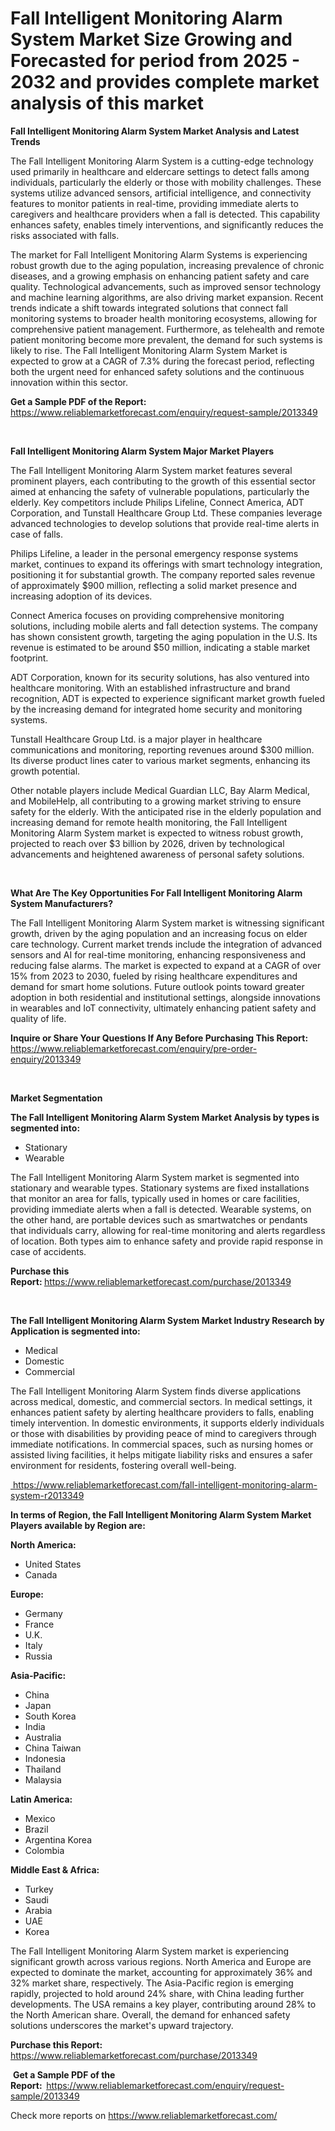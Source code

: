 <p><h1>Fall Intelligent Monitoring Alarm System Market Size Growing and Forecasted for period from 2025 - 2032 and provides complete market analysis of this market</h1></p><p><strong>Fall Intelligent Monitoring Alarm System Market Analysis and Latest Trends</strong></p>
<p><p>The Fall Intelligent Monitoring Alarm System is a cutting-edge technology used primarily in healthcare and eldercare settings to detect falls among individuals, particularly the elderly or those with mobility challenges. These systems utilize advanced sensors, artificial intelligence, and connectivity features to monitor patients in real-time, providing immediate alerts to caregivers and healthcare providers when a fall is detected. This capability enhances safety, enables timely interventions, and significantly reduces the risks associated with falls.</p><p>The market for Fall Intelligent Monitoring Alarm Systems is experiencing robust growth due to the aging population, increasing prevalence of chronic diseases, and a growing emphasis on enhancing patient safety and care quality. Technological advancements, such as improved sensor technology and machine learning algorithms, are also driving market expansion. Recent trends indicate a shift towards integrated solutions that connect fall monitoring systems to broader health monitoring ecosystems, allowing for comprehensive patient management. Furthermore, as telehealth and remote patient monitoring become more prevalent, the demand for such systems is likely to rise. The Fall Intelligent Monitoring Alarm System Market is expected to grow at a CAGR of 7.3% during the forecast period, reflecting both the urgent need for enhanced safety solutions and the continuous innovation within this sector.</p></p>
<p><strong>Get a Sample PDF of the Report:&nbsp;</strong> <a href="https://www.reliablemarketforecast.com/enquiry/request-sample/2013349?utm_campaign=1140&utm_medium=2&utm_source=Github&utm_content=ia&utm_term=13022025&utm_id=fall-intelligent-monitoring-alarm-system">https://www.reliablemarketforecast.com/enquiry/request-sample/2013349</a></p>
<p>&nbsp;</p>
<p><strong>Fall Intelligent Monitoring Alarm System Major Market Players</strong></p>
<p><p>The Fall Intelligent Monitoring Alarm System market features several prominent players, each contributing to the growth of this essential sector aimed at enhancing the safety of vulnerable populations, particularly the elderly. Key competitors include Philips Lifeline, Connect America, ADT Corporation, and Tunstall Healthcare Group Ltd. These companies leverage advanced technologies to develop solutions that provide real-time alerts in case of falls.</p><p>Philips Lifeline, a leader in the personal emergency response systems market, continues to expand its offerings with smart technology integration, positioning it for substantial growth. The company reported sales revenue of approximately $900 million, reflecting a solid market presence and increasing adoption of its devices.</p><p>Connect America focuses on providing comprehensive monitoring solutions, including mobile alerts and fall detection systems. The company has shown consistent growth, targeting the aging population in the U.S. Its revenue is estimated to be around $50 million, indicating a stable market footprint.</p><p>ADT Corporation, known for its security solutions, has also ventured into healthcare monitoring. With an established infrastructure and brand recognition, ADT is expected to experience significant market growth fueled by the increasing demand for integrated home security and monitoring systems.</p><p>Tunstall Healthcare Group Ltd. is a major player in healthcare communications and monitoring, reporting revenues around $300 million. Its diverse product lines cater to various market segments, enhancing its growth potential.</p><p>Other notable players include Medical Guardian LLC, Bay Alarm Medical, and MobileHelp, all contributing to a growing market striving to ensure safety for the elderly. With the anticipated rise in the elderly population and increasing demand for remote health monitoring, the Fall Intelligent Monitoring Alarm System market is expected to witness robust growth, projected to reach over $3 billion by 2026, driven by technological advancements and heightened awareness of personal safety solutions.</p></p>
<p>&nbsp;</p>
<p><strong>What Are The Key Opportunities For Fall Intelligent Monitoring Alarm System Manufacturers?</strong></p>
<p><p>The Fall Intelligent Monitoring Alarm System market is witnessing significant growth, driven by the aging population and an increasing focus on elder care technology. Current market trends include the integration of advanced sensors and AI for real-time monitoring, enhancing responsiveness and reducing false alarms. The market is expected to expand at a CAGR of over 15% from 2023 to 2030, fueled by rising healthcare expenditures and demand for smart home solutions. Future outlook points toward greater adoption in both residential and institutional settings, alongside innovations in wearables and IoT connectivity, ultimately enhancing patient safety and quality of life.</p></p>
<p><strong>Inquire or Share Your Questions If Any Before Purchasing This Report:</strong> <a href="https://www.reliablemarketforecast.com/enquiry/pre-order-enquiry/2013349?utm_campaign=1140&utm_medium=2&utm_source=Github&utm_content=ia&utm_term=13022025&utm_id=fall-intelligent-monitoring-alarm-system">https://www.reliablemarketforecast.com/enquiry/pre-order-enquiry/2013349</a></p>
<p>&nbsp;</p>
<p><strong>Market Segmentation</strong></p>
<p><strong>The Fall Intelligent Monitoring Alarm System Market Analysis by types is segmented into:</strong></p>
<p><ul><li>Stationary</li><li>Wearable</li></ul></p>
<p><p>The Fall Intelligent Monitoring Alarm System market is segmented into stationary and wearable types. Stationary systems are fixed installations that monitor an area for falls, typically used in homes or care facilities, providing immediate alerts when a fall is detected. Wearable systems, on the other hand, are portable devices such as smartwatches or pendants that individuals carry, allowing for real-time monitoring and alerts regardless of location. Both types aim to enhance safety and provide rapid response in case of accidents.</p></p>
<p><strong>Purchase this Report:&nbsp;</strong><a href="https://www.reliablemarketforecast.com/purchase/2013349?utm_campaign=1140&utm_medium=2&utm_source=Github&utm_content=ia&utm_term=13022025&utm_id=fall-intelligent-monitoring-alarm-system">https://www.reliablemarketforecast.com/purchase/2013349</a></p>
<p>&nbsp;</p>
<p><strong>The Fall Intelligent Monitoring Alarm System Market Industry Research by Application is segmented into:</strong></p>
<p><ul><li>Medical</li><li>Domestic</li><li>Commercial</li></ul></p>
<p><p>The Fall Intelligent Monitoring Alarm System finds diverse applications across medical, domestic, and commercial sectors. In medical settings, it enhances patient safety by alerting healthcare providers to falls, enabling timely intervention. In domestic environments, it supports elderly individuals or those with disabilities by providing peace of mind to caregivers through immediate notifications. In commercial spaces, such as nursing homes or assisted living facilities, it helps mitigate liability risks and ensures a safer environment for residents, fostering overall well-being.</p></p>
<p><a href="https://www.reliablemarketforecast.com/fall-intelligent-monitoring-alarm-system-r2013349?utm_campaign=1140&utm_medium=2&utm_source=Github&utm_content=ia&utm_term=13022025&utm_id=fall-intelligent-monitoring-alarm-system">&nbsp;https://www.reliablemarketforecast.com/fall-intelligent-monitoring-alarm-system-r2013349</a></p>
<p><strong>In terms of Region, the Fall Intelligent Monitoring Alarm System Market Players available by Region are:</strong></p>
<p>
    <p> <strong> North America: </strong>
        <ul>
            <li>United States</li>
            <li>Canada</li>
        </ul>
        </p> 
    <p> <strong> Europe: </strong>
        <ul>
            <li>Germany</li>
            <li>France</li>
            <li>U.K.</li>
            <li>Italy</li>
            <li>Russia</li>
        </ul>
        </p> 
    <p> <strong> Asia-Pacific: </strong>
        <ul>
            <li>China</li>
            <li>Japan</li>
            <li>South Korea</li>
            <li>India</li>
            <li>Australia</li>
            <li>China Taiwan</li>
            <li>Indonesia</li>
            <li>Thailand</li>
            <li>Malaysia</li>
        </ul>
        </p> 
    <p> <strong> Latin America: </strong>
        <ul>
            <li>Mexico</li>
            <li>Brazil</li>
            <li>Argentina Korea</li>
            <li>Colombia</li>
        </ul>
        </p> 
    <p> <strong> Middle East & Africa: </strong>
        <ul>
            <li>Turkey</li>
            <li>Saudi</li>
            <li>Arabia</li>
            <li>UAE</li>
            <li>Korea</li>
        </ul>
    </p>
    </p>
<p><p>The Fall Intelligent Monitoring Alarm System market is experiencing significant growth across various regions. North America and Europe are expected to dominate the market, accounting for approximately 36% and 32% market share, respectively. The Asia-Pacific region is emerging rapidly, projected to hold around 24% share, with China leading further developments. The USA remains a key player, contributing around 28% to the North American share. Overall, the demand for enhanced safety solutions underscores the market's upward trajectory.</p></p>
<p><strong>Purchase this Report: </strong><a href="https://www.reliablemarketforecast.com/purchase/2013349?utm_campaign=1140&utm_medium=2&utm_source=Github&utm_content=ia&utm_term=13022025&utm_id=fall-intelligent-monitoring-alarm-system">https://www.reliablemarketforecast.com/purchase/2013349</a></p>
<p>&nbsp;<strong>Get a Sample PDF of the Report:&nbsp;&nbsp;</strong><a href="https://www.reliablemarketforecast.com/enquiry/request-sample/2013349?utm_campaign=1140&utm_medium=2&utm_source=Github&utm_content=ia&utm_term=13022025&utm_id=fall-intelligent-monitoring-alarm-system">https://www.reliablemarketforecast.com/enquiry/request-sample/2013349</a></p>
<p><strong></strong></p>
<p>Check more reports on <a href="https://www.reliablemarketforecast.com/?utm_campaign=1140&utm_medium=2&utm_source=Github&utm_content=ia&utm_term=13022025&utm_id=fall-intelligent-monitoring-alarm-system">https://www.reliablemarketforecast.com/</a></p>